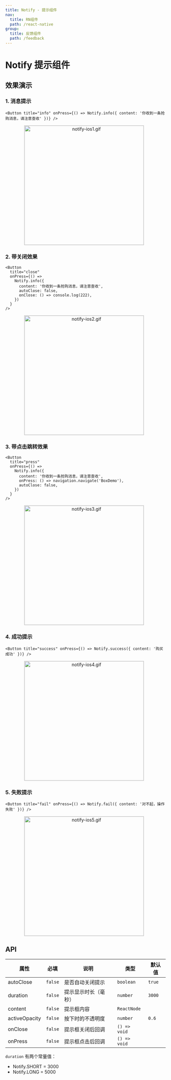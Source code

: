 ```yaml
---
title: Notify - 提示组件
nav:
  title: RN组件
  path: /react-native
group:
  title: 反馈组件
  path: /feedback
---
```


# Notify 提示组件

## 效果演示

### 1. 消息提示

```tsx | pure
<Button title="info" onPress={() => Notify.info({ content: '你收到一条抢购消息，请注意查收' })} />
```

<center>
  <figure>
    <img
      alt="notify-ios1.gif"
      src="https://td-dev-public.oss-cn-hangzhou.aliyuncs.com/maoyes-app/1607588591151277948.gif"
      style="width: 375px; margin-right: 10px; border: 1px solid #ddd;"
    />
  </figure>
</center>

### 2. 带关闭效果

```tsx | pure
<Button
  title="close"
  onPress={() =>
    Notify.info({
      content: '你收到一条抢购消息，请注意查收',
      autoClose: false,
      onClose: () => console.log(222),
    })
  }
/>
```

<center>
  <figure>
    <img
      alt="notify-ios2.gif"
      src="https://td-dev-public.oss-cn-hangzhou.aliyuncs.com/maoyes-app/1607588857557958788.gif"
      style="width: 375px; margin-right: 10px; border: 1px solid #ddd;"
    />
  </figure>
</center>

### 3. 带点击跳转效果

```tsx | pure
<Button
  title="press"
  onPress={() =>
    Notify.info({
      content: '你收到一条抢购消息，请注意查收',
      onPress: () => navigation.navigate('BoxDemo'),
      autoClose: false,
    })
  }
/>
```

<center>
  <figure>
    <img
      alt="notify-ios3.gif"
      src="https://td-dev-public.oss-cn-hangzhou.aliyuncs.com/maoyes-app/1607589050992593024.gif"
      style="width: 375px; margin-right: 10px; border: 1px solid #ddd;"
    />
  </figure>
</center>

### 4. 成功提示

```tsx | pure
<Button title="success" onPress={() => Notify.success({ content: '购买成功' })} />
```

<center>
  <figure>
    <img
      alt="notify-ios4.gif"
      src="https://td-dev-public.oss-cn-hangzhou.aliyuncs.com/maoyes-app/1643185000193572589.gif"
      style="width: 375px; margin-right: 10px; border: 1px solid #ddd;"
    />
  </figure>
</center>

### 5. 失败提示

```tsx | pure
<Button title="fail" onPress={() => Notify.fail({ content: '对不起，操作失败' })} />
```

<center>
  <figure>
    <img
      alt="notify-ios5.gif"
      src="https://td-dev-public.oss-cn-hangzhou.aliyuncs.com/maoyes-app/1643185067327550797.gif"
      style="width: 375px; margin-right: 10px; border: 1px solid #ddd;"
    />
  </figure>
</center>

## API

| 属性          | 必填    | 说明                 | 类型         | 默认值 |
| ------------- | ------- | -------------------- | ------------ | ------ |
| autoClose     | `false` | 是否自动关闭提示     | `boolean`    | `true` |
| duration      | `false` | 提示显示时长（毫秒） | `number`     | `3000` |
| content       | `false` | 提示框内容           | `ReactNode`  |        |
| activeOpacity | `false` | 按下时的不透明度     | `number`     | `0.6`  |
| onClose       | `false` | 提示框关闭后回调     | `() => void` |        |
| onPress       | `false` | 提示框点击后回调     | `() => void` |        |

`duration` 有两个常量值：

- Notify.SHORT = 3000
- Notify.LONG = 5000
